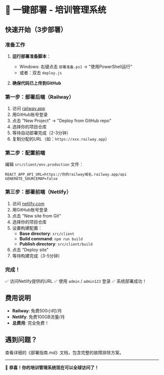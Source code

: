 # 🚀 一键部署 - 培训管理系统

## 快速开始（3步部署）

### 准备工作
1. **运行部署准备脚本**：
   - Windows: 右键点击 `部署准备.ps1` → "使用PowerShell运行"
   - 或者：双击 `deploy.js` 
   
2. **确保代码已上传到GitHub**

### 第一步：部署后端（Railway）

1. 访问 [railway.app](https://railway.app)
2. 用GitHub账号登录
3. 点击 "New Project" → "Deploy from GitHub repo"
4. 选择你的项目仓库
5. 等待自动部署完成（2-3分钟）
6. 复制分配的URL（如：`https://xxx.railway.app`）

### 第二步：配置前端

编辑 `src/client/env.production` 文件：
```env
REACT_APP_API_URL=https://你的railway域名.railway.app/api
GENERATE_SOURCEMAP=false
```

### 第三步：部署前端（Netlify）

1. 访问 [netlify.com](https://netlify.com)
2. 用GitHub账号登录  
3. 点击 "New site from Git"
4. 选择你的项目仓库
5. 设置构建配置：
   - **Base directory**: `src/client`
   - **Build command**: `npm run build`  
   - **Publish directory**: `src/client/build`
6. 点击 "Deploy site"
7. 等待构建完成（3-5分钟）

### 完成！

✅ 访问Netlify提供的URL
✅ 使用 `admin` / `admin123` 登录
✅ 系统部署成功！

## 费用说明

- **Railway**: 免费500小时/月
- **Netlify**: 免费100GB流量/月
- **总费用**: 完全免费！

## 遇到问题？

查看详细的《部署指南.md》文档，包含完整的故障排除方案。

---

🎉 **恭喜！你的培训管理系统现在可以全球访问了！**

